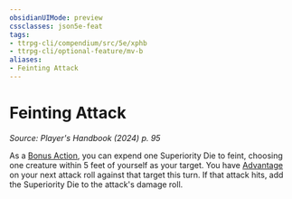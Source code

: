 ```yaml
---
obsidianUIMode: preview
cssclasses: json5e-feat
tags:
- ttrpg-cli/compendium/src/5e/xphb
- ttrpg-cli/optional-feature/mv-b
aliases:
- Feinting Attack
---
```

# Feinting Attack
*Source: Player's Handbook (2024) p. 95*  

As a [Bonus Action](/3-Mechanics/CLI/variant-rules/bonus-action-xphb.md), you can expend one Superiority Die to feint, choosing one creature within 5 feet of yourself as your target. You have [Advantage](/3-Mechanics/CLI/variant-rules/advantage-xphb.md) on your next attack roll against that target this turn. If that attack hits, add the Superiority Die to the attack's damage roll.
